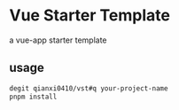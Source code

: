 # Vue Starter Template

a vue-app starter template

## usage

```bash
degit qianxi0410/vst#q your-project-name
pnpm install
```
